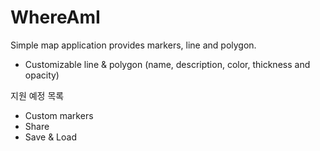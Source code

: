 # WhereAmI

Simple map application provides markers, line and polygon.

- Customizable line & polygon (name, description, color, thickness and opacity)

지원 예정 목록
- Custom markers
- Share
- Save & Load
